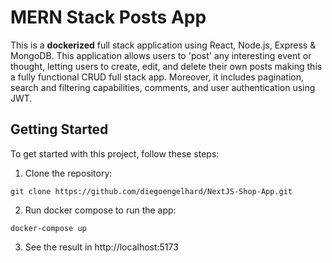 # MERN Stack Posts App

This is a **dockerized** full stack application using React, Node.js, Express & MongoDB. This application allows users to 'post' any interesting event or thought, letting users to create, edit, and delete their own posts making this a fully functional CRUD full stack app. Moreover, it includes pagination, search and filtering capabilities, comments, and user authentication using JWT.

## Getting Started

To get started with this project, follow these steps:

1. Clone the repository: 
```
git clone https://github.com/diegoengelhard/NextJS-Shop-App.git
```

2. Run docker compose to run the app:
```
docker-compose up
```

3. See the result in http://localhost:5173 

